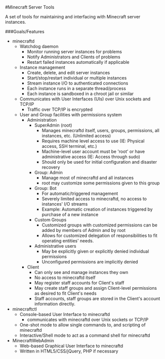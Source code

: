 #Minecraft Server Tools

A set of tools for maintaining and interfacing with Minecraft server instances.

###Goals/Features

* minecraftd
  * Watchdog daemon
    * Monitor running server instances for problems
	* Notify Administrators and Clients of problems
	* Restart failed instances automatically if applicable
  * Instance management
	* Create, delete, and edit server instances
    * Start/stop/restart individual or multiple instances
	* Stream instance I/O to authenticated connections
	* Each instance runs in a separate thread/process
	* Each instance is sandboxed in a chroot jail or similar
  * Communicates with User Interfaces (UIs) over Unix sockets and TCP/IP
	* Traffic over TCP/IP is encrypted
  * User and Group facilities with permissions system
    * Administration
	  * SuperAdmin (root)
	    * Manages minecraftd itself, users, groups, permissions, all instances, etc. (Unlimited access)
		* Requires machine level access to use (IE: Physical access, SSH terminal, etc.)
		* Machine-level user account must be 'root' or have administrative access (IE: Access through sudo)
		* Should only be used for initial configuration and disaster recovery
	  * Group: Admin
	    * Manage most of minecraftd and all instances
		* root may customize some permissions given to this group
	  * Group: Bot
	    * For automatic/triggered management
	    * Severely limited access to minecraftd, no access to instances' I/O streams
	    * Example: Automatic creation of instances triggered by purchase of a new instance
	  * Custom Groups
	    * Customized groups with customized permissions can be added by members of Admin and by root
		* Allows for customized delegation of responsibilities to fit operating entities' needs.
	  * Administrative users
	    * May be explicitly given or explicitly denied individual permissions
		* Unconfigured permissions are implicitly denied
	* Client
	  * Can only see and manage instances they own
	  * No access to minecraftd itself
	  * May register staff accounts for Client's staff
	  * May create staff groups and assign Client-level permissions as desired to fit Client's needs
	  * Staff accounts, staff groups are stored in the Client's account information directly.
* minecraftctl
  * Console-based User Interface to minecraftd
    * communicates with minecraftd over Unix sockets or TCP/IP
  * One-shot mode to allow single commands to, and scripting of minecraftd
  * Interactive/Shell mode to act as a command shell for minecraftd
* MinecraftWebAdmin
  * Web-based Graphical User Interface to minecraftd
  * Written in HTML5/CSS/jQuery, PHP if necessary
  